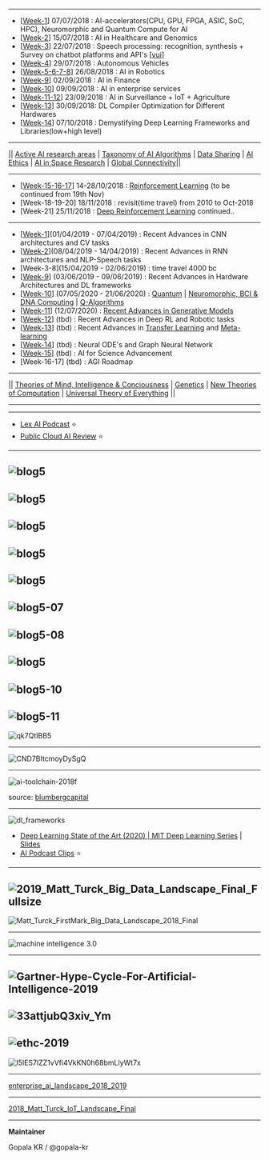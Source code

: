 
-----------------------

- [[Week-1](https://github.com/gopala-kr/a-wild-week-in-ai/tree/master/01-ai-accelerators)]  07/07/2018 : AI-accelerators(CPU, GPU, FPGA, ASIC, SoC, HPC),  Neuromorphic and Quantum Compute for AI
- [[Week-2](https://github.com/gopala-kr/a-week-in-wild-ai/tree/master/02-ai-in-healthcare-and-genomics)] 15/07/2018 : AI in Healthcare and Genomics
- [[Week-3](https://github.com/gopala-kr/a-week-in-wild-ai/tree/master/03-speech-processing)] 22/07/2018 : Speech processing: recognition, synthesis + Survey on chatbot platforms and API's [[vui](https://github.com/gopala-kr/a-week-in-wild-ai/tree/master/vui)]
- [[Week-4](https://github.com/gopala-kr/a-week-in-wild-ai/tree/master/04-ai-in-transportation)] 29/07/2018 : Autonomous Vehicles
- [[Week-5-6-7-8](https://github.com/gopala-kr/a-week-in-wild-ai/tree/master/05-ai-in-robotics)] 26/08/2018 : AI in Robotics
- [[Week-9](https://github.com/gopala-kr/a-week-in-wild-ai/tree/master/09-ai-in-finance)] 02/09/2018 : AI in Finance
- [[Week-10](https://github.com/gopala-kr/a-week-in-wild-ai/tree/master/10-ai-in-enterprise-services)] 09/09/2018 : AI in enterprise services
- [[Week-11-12](https://github.com/gopala-kr/a-week-in-wild-ai/tree/master/11-ai-in-surveillance)]  23/09/2018 : AI in Surveillance + IoT + Agriculture
- [[Week-13](https://github.com/gopala-kr/a-week-in-wild-ai/tree/master/12-ai-hardware-compilers)] 30/09/2018: DL Compiler Optimization for Different Hardwares
- [[Week-14](https://github.com/gopala-kr/a-week-in-wild-ai/tree/master/14-demystifying-dl-frameworks-and-libraries)] 07/10/2018 : Demystifying Deep Learning Frameworks and Libraries(low+high level)

----------

|| [Active AI research areas](https://github.com/gopala-kr/a-week-in-wild-ai/tree/master/ai-research-areas) | [Taxonomy of AI Algorithms](https://github.com/gopala-kr/a-week-in-wild-ai/tree/master/ML-week) | [Data Sharing](https://github.com/gopala-kr/a-week-in-wild-ai/tree/master/data-sharing) | [AI Ethics](https://github.com/gopala-kr/a-week-in-wild-ai/tree/master/ai-ethics) | [AI in Space Research](https://github.com/gopala-kr/a-week-in-wild-ai/tree/master/20-ai-in-space-research) | [Global Connectivity](https://github.com/gopala-kr/a-week-in-wild-ai/tree/master/global-connectivity)||

-----------

- [[Week-15-16-17](https://github.com/gopala-kr/reinforce-tf)] 14-28/10/2018 : [Reinforcement Learning](https://github.com/gopala-kr/a-week-in-wild-ai/tree/master/ML-week#reinforcement-learning) (to be continued from 19th Nov)
- [Week-18-19-20] 18/11/2018 : revisit(time travel) from 2010 to Oct-2018
- [Week-21] 25/11/2018 :  [Deep Reinforcement Learning](https://github.com/gopala-kr/DRL-Agents) continued..

-----------

- [[Week-1](https://github.com/gopala-kr/ConvNets)](01/04/2019 - 07/04/2019)  : Recent Advances in CNN architectures and CV tasks
- [[Week-2](https://github.com/gopala-kr/recurrent-nn)](08/04/2019 - 14/04/2019)  : Recent Advances in RNN architectures and NLP-Speech tasks
- [Week-3-8](15/04/2019 - 02/06/2019)  : time travel 4000 bc
- [[Week-9](https://github.com/gopala-kr/DL-on-Silicon)] (03/06/2019 - 09/06/2019)  : Recent Advances in Hardware Architectures and DL frameworks
- [[Week-10](https://github.com/gopala-kr/Quantum-Dots/tree/master/02-Quantum_Computing_Review)] (07/05/2020 - 21/06/2020) : [Quantum](https://github.com/gopala-kr/Quantum-Dots/tree/master/02-Quantum_Computing_Review) | [Neuromorphic, BCI & DNA Computing](https://github.com/gopala-kr/Quantum-Dots/tree/master/05-BCI_Neuromorphic) | [Q-Algorithms](https://github.com/gopala-kr/Quantum-Dots/tree/master/07-Quantum-Algorithms-Applications) 
- [[Week-11](https://github.com/gopala-kr/generative-models)] (12/07/2020)  : [Recent Advances in Generative Models](https://github.com/gopala-kr/generative-models)
- [[Week-12](https://github.com/gopala-kr/DRL-Agents)] (tbd)  : Recent Advances in Deep RL and Robotic tasks
- [[Week-13](https://github.com/gopala-kr/meta-learning)] (tbd)  : Recent Advances in [Transfer Learning](https://github.com/ci-ai/transfer-learning) and [Meta-learning](https://github.com/gopala-kr/meta-learning)
- [[Week-14](https://github.com/gopala-kr/a-week-in-wild-ai/tree/master/Neural-ODEs-GNN)] (tbd)  : Neural ODE's and Graph Neural Network
- [[Week-15](https://github.com/gopala-kr/a-week-in-wild-ai/tree/master/ai-for-science)] (tbd)  : AI for Science Advancement
- [Week-16-17] (tbd) : AGI Roadmap

-------------------


|| [Theories of Mind, Intelligence & Conciousness](https://github.com/gopala-kr/a-week-in-wild-ai/tree/master/ToIC) | [Genetics](https://github.com/gopala-kr/a-week-in-wild-ai/tree/master/Genetics) | [New Theories of Computation](https://github.com/gopala-kr/a-week-in-wild-ai/tree/master/NToC) | [Universal Theory of Everything](https://github.com/gopala-kr/a-week-in-wild-ai/tree/master/UToE) ||

----------------------
--------------------------------
- [Lex AI Podcast](https://www.youtube.com/playlist?list=PLrAXtmErZgOdP_8GztsuKi9nrraNbKKp4) :star:
- [Public Cloud AI Review](https://cloudorcloud.com/public-cloud-ai-review/) :star:

-----------
![blog5](https://i1.wp.com/cloudorcloud.com/wp-content/uploads/2019/07/blog5-02.png?resize=1024%2C682&ssl=1)
-----
![blog5](https://i1.wp.com/cloudorcloud.com/wp-content/uploads/2019/07/blog5-03b.png?resize=1024%2C564&ssl=1)
------------
![blog5](https://i1.wp.com/cloudorcloud.com/wp-content/uploads/2019/07/blog5-04.png?resize=1024%2C883&ssl=1)
---------
![blog5](https://i1.wp.com/cloudorcloud.com/wp-content/uploads/2019/07/blog5-05.png?resize=1024%2C798&ssl=1)
---------
![blog5](https://i2.wp.com/cloudorcloud.com/wp-content/uploads/2019/07/blog5-06.png?resize=1024%2C730&ssl=1)
--------
![blog5-07](https://i2.wp.com/cloudorcloud.com/wp-content/uploads/2019/07/blog5-07.png?resize=768%2C1142&ssl=1)
--------
![blog5-08](https://i1.wp.com/cloudorcloud.com/wp-content/uploads/2019/07/blog5-08.png?resize=1024%2C678&ssl=1)
----------
![blog5](https://i2.wp.com/cloudorcloud.com/wp-content/uploads/2019/07/blog5-09.png?resize=1024%2C981&ssl=1)
-----------
![blog5-10](https://i2.wp.com/cloudorcloud.com/wp-content/uploads/2019/07/blog5-10.png?resize=1024%2C375&ssl=1)
----------
![blog5-11](https://i0.wp.com/cloudorcloud.com/wp-content/uploads/2019/07/blog5-11.png?resize=1024%2C446&ssl=1)
------------
![qk7QtIBB5](https://miro.medium.com/max/2000/1*4Fx-a58wL-qk7QtIBB5-xg.png)

---------
![CND7BItcmoyDySgQ](https://miro.medium.com/max/2000/1*qxRND-CND7BItcmoyDySgQ.png)

--------------

![ai-toolchain-2018f](https://blumbergcapital.com/wp-content/uploads/2020/05/ai-toolchain-2018f.png)

source: [blumbergcapital](https://www.blumbergcapital.com/news_insights/ai-toolchain-2018/)

-----------
![dl_frameworks](https://brianhhu.github.io/img/dl_frameworks.jpg)


- [Deep Learning State of the Art (2020) | MIT Deep Learning Series](https://www.youtube.com/watch?v=0VH1Lim8gL8) |  [Slides](https://lexfridman.com/files/slides/2020_01_06_deep_learning_state_of_the_art.pdf)
- [AI Podcast Clips](https://www.youtube.com/playlist?list=PLrAXtmErZgOeciFP3CBCIEElOJeitOr41) :star:
------------
![2019_Matt_Turck_Big_Data_Landscape_Final_Fullsize](http://mattturck.com/wp-content/uploads/2019/07/2019_Matt_Turck_Big_Data_Landscape_Final_Fullsize.png) 
----------

![Matt_Turck_FirstMark_Big_Data_Landscape_2018_Final](http://mattturck.com/wp-content/uploads/2018/07/Matt_Turck_FirstMark_Big_Data_Landscape_2018_Final.png)

-----------

![machine intelligence 3.0](https://format-com-cld-res.cloudinary.com/image/private/s--gxPnyf4H--/c_crop,h_1500,w_2000,x_0,y_0/c_fill,g_center,h_855,w_1140/a_auto,fl_keep_iptc.progressive.apng/v1/19575bcc040a6dcff3097618ec9c585e/MI-Landscape-3_7.png)

-----------
![Gartner-Hype-Cycle-For-Artificial-Intelligence-2019](https://blogs-images.forbes.com/louiscolumbus/files/2019/09/Gartner-Hype-Cycle-For-Artificial-Intelligence-2019.jpg)
--------
![33attjubQ3xiv_Ym](https://miro.medium.com/max/2448/0*33attjubQ3xiv_Ym.png)
--------
![ethc-2019](https://emtemp.gcom.cloud/ngw/globalassets/en/newsroom/images/graphs/ethc-2019.png)
--------
![l5IES7lZZ1vVfi4VkKN0h68bmLlyWt7x](https://qtxasset.com/sensorsmag/1553006311/gartner.jpg/gartner.jpg?l5IES7lZZ1vVfi4VkKN0h68bmLlyWt7x)

----------

[enterprise_ai_landscape_2018_2019](https://www.topbots.com/downloads/infographics/topbots_enterprise_ai_landscape_2018_2019_v2.pdf)


----------

[2018_Matt_Turck_IoT_Landscape_Final](http://mattturck.com/wp-content/uploads/2018/02/2018_Matt_Turck_IoT_Landscape_Final.png)

-------------

**Maintainer**

Gopala KR / @gopala-kr
